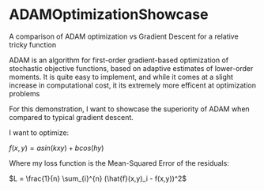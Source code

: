 # ADAMOptimizationShowcase
A comparison of ADAM optimization vs Gradient Descent for a relative tricky function

ADAM is an algorithm for first-order gradient-based optimization of stochastic objective functions, based on adaptive estimates of lower-order moments. It is quite easy to implement, and while it comes at a slight increase in computational cost, it its extremely more efficent at optimization problems

For this demonstration, I want to showcase the superiority of ADAM when compared to typical gradient descent.

I want to optimize:

$f(x,y) = asin(kxy) + bcos(hy)$

Where my loss function is the Mean-Squared Error of the residuals:

$L = \frac{1}{n} \sum_{i}^{n} (\hat{f}(x,y)_i - f(x,y))^2$


